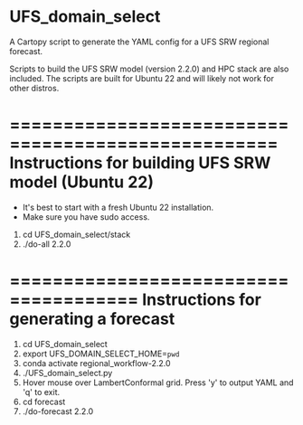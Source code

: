 # UFS_domain_select

A Cartopy script to generate the YAML config for a UFS SRW regional forecast.

Scripts to build the UFS SRW model (version 2.2.0) and HPC stack are also
included. The scripts are built for Ubuntu 22 and will likely not work
for other distros.

===================================================
Instructions for building UFS SRW model (Ubuntu 22)
===================================================

* It's best to start with a fresh Ubuntu 22 installation.
* Make sure you have sudo access.

1. cd UFS_domain_select/stack
2. ./do-all 2.2.0

======================================
Instructions for generating a forecast
======================================

1. cd UFS_domain_select
2. export UFS_DOMAIN_SELECT_HOME=`pwd`
3. conda activate regional_workflow-2.2.0
4. ./UFS_domain_select.py
5. Hover mouse over LambertConformal grid. Press 'y' to output YAML and
   'q' to exit.
6. cd forecast
7. ./do-forecast 2.2.0
